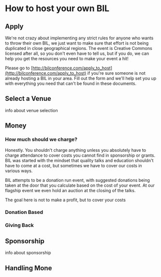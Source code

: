 # How to host your own BIL

## Apply

We're not crazy about implementing any strict rules for anyone who wants to throw their own BIL, we just want to make sure that effort is not being duplicated in close geographical regions.  The event is Creative Commons licensed after all, so you don't even have to tell us, but if you do, we can help you get the resources you need to make your event a hit!

Please go to [http://bilconference.com/apply_to_host](http://bilconference.com/apply_to_host) if you're sure someone is not already hosting a BIL in your area.  Fill out the form and we'll help set you up with everything you need that can't be found in these documents.

## Select a Venue

info about venue selection

## Money

### How much should we charge?

Honestly.  You shouldn't charge anything unless you absolutely have to charge attendance to cover costs you cannot find in sponsorship or grants.  BIL was started with the mindset that quality talks and education shouldn't have to come at a cost, but sometimes we have to cover our costs in various ways.

BIL attempts to be a donation run event, with suggested donations being taken at the door that you calculate based on the cost of your event.  At our flagship event we even hold an auction at the closing of the talks.  

The goal here is not to make a profit, but to cover your costs

### Donation Based




### Giving Back



## Sponsorship

info about sponsorship

## Handling Mone